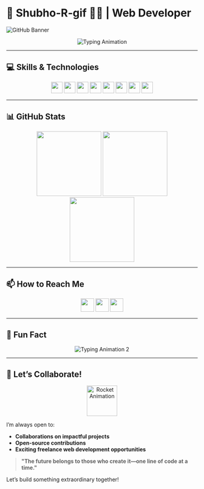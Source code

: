 # 🌟 Shubho-R-gif 👨‍💻 | Web Developer  

![GitHub Banner](https://repository-images.githubusercontent.com/521515652/d0a2676e-2a17-4ad1-8e2d-54dc08db0db7)  

<p align="center">  
  <img src="https://readme-typing-svg.herokuapp.com?font=Fira+Code&size=24&duration=2000&pause=1000&color=39FF14&center=true&width=550&lines=Hi%2C+I'm+Shubho!+👋;Web+Developer+%26+UI%2FUX+Enthusiast;Creating+Interactive+%26+Scalable+Web+Apps!" alt="Typing Animation" />  
</p>  

---

## 💻 Skills & Technologies  

<p align="center">  
  <img src="https://img.shields.io/badge/HTML5-FF6F61?style=for-the-badge&logo=html5&logoColor=white" height="30" />  
  <img src="https://img.shields.io/badge/CSS3-2EC4B6?style=for-the-badge&logo=css3&logoColor=white" height="30" />  
  <img src="https://img.shields.io/badge/JavaScript-FDCB5C?style=for-the-badge&logo=javascript&logoColor=black" height="30" />  
  <img src="https://img.shields.io/badge/React-00D1FF?style=for-the-badge&logo=react&logoColor=white" height="30" />  
  <img src="https://img.shields.io/badge/Node.js-8BC34A?style=for-the-badge&logo=node.js&logoColor=white" height="30" />  
  <img src="https://img.shields.io/badge/VS%20Code-8E44AD?style=for-the-badge&logo=visual-studio-code&logoColor=white" height="30" />  
  <img src="https://img.shields.io/badge/Git-F15454?style=for-the-badge&logo=git&logoColor=white" height="30" />  
  <img src="https://img.shields.io/badge/GitHub-24292E?style=for-the-badge&logo=github&logoColor=white" height="30" />  
</p>  

---

## 📊 GitHub Stats  

<div align="center">  
  <img src="https://github-readme-stats.vercel.app/api?username=Shubho-R-gif&show_icons=true&bg_color=30,292E49,8E44AD&title_color=FDCB5C&text_color=FFFFFF&icon_color=FF6F61" height="170" />  
  <img src="https://github-readme-streak-stats.herokuapp.com/?user=Shubho-R-gif&theme=dark&background=292E49&ring=8BC34A&fire=F75C7E&currStreakLabel=FDCB5C" height="170" />  
  <img src="https://github-readme-stats.vercel.app/api/top-langs/?username=Shubho-R-gif&layout=compact&bg_color=292E49&title_color=F75C7E&text_color=FDCB5C&hide_border=true" height="170" />  
</div>  

---

## 📫 How to Reach Me  

<p align="center">  
  <a href="mailto:subhor.workwith@gmail.com"><img src="https://img.shields.io/badge/Email-EB455F?style=for-the-badge&logo=gmail&logoColor=white" height="35" /></a>  
  <a href="https://www.linkedin.com/in/subho-halder-5b9aa127b/"><img src="https://img.shields.io/badge/LinkedIn-2A9D8F?style=for-the-badge&logo=linkedin&logoColor=white" height="35" /></a>  
  <a href="https://www.shubhorwebdev.com"><img src="https://img.shields.io/badge/Portfolio-FF6F61?style=for-the-badge&logo=google-chrome&logoColor=white" height="35" /></a>  
</p>  

---

## 🎯 Fun Fact  

<p align="center">  
  <img src="https://readme-typing-svg.herokuapp.com?font=Fira+Code&size=20&duration=3000&pause=500&color=8E44AD&center=true&width=600&lines=I+blend+code+with+creativity.;UI%2FUX+design+is+my+second+passion.;Always+exploring+new+front-end+trends!" alt="Typing Animation 2" />  
</p>  

---

## 🚀 Let’s Collaborate!  

<p align="center">  
  <img src="https://media.giphy.com/media/Ll22OhMLAlVDb8UQWe/giphy.gif" height="80" alt="Rocket Animation" />  
</p>  

I’m always open to:  
- **Collaborations on impactful projects**  
- **Open-source contributions**  
- **Exciting freelance web development opportunities**  

> **"The future belongs to those who create it—one line of code at a time."**  

Let’s build something extraordinary together!  





